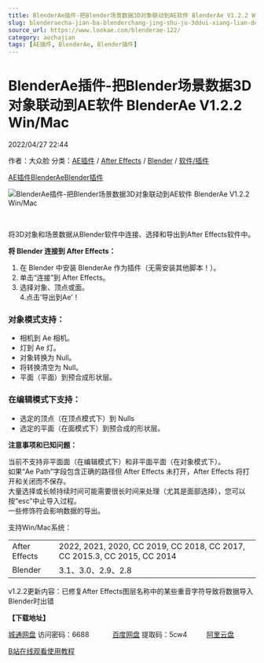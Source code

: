 ```yaml
---
title: BlenderAe插件-把Blender场景数据3D对象联动到AE软件 BlenderAe V1.2.2 Win/Mac
slug: blenderaecha-jian-ba-blenderchang-jing-shu-ju-3ddui-xiang-lian-dong-dao-aeruan-jian-blenderae-v1-2-2-win-mac
source_url: https://www.lookae.com/blenderae-122/
category: aechajian
tags: [AE插件, BlenderAe, Blender插件]
---
```

# BlenderAe插件-把Blender场景数据3D对象联动到AE软件 BlenderAe V1.2.2 Win/Mac

2022/04/27 22:44

作者：大众脸
分类：[AE插件](https://www.lookae.com/after-effects/aechajian/) / [After Effects](https://www.lookae.com/after-effects/) / [Blender](https://www.lookae.com/qitarjcj/blender/) / [软件/插件](https://www.lookae.com/qitarjcj/)

[AE插件](https://www.lookae.com/tag/ae%e6%8f%92%e4%bb%b6/)[BlenderAe](https://www.lookae.com/tag/blenderae/)[Blender插件](https://www.lookae.com/tag/blender%e6%8f%92%e4%bb%b6/)

![BlenderAe插件-把Blender场景数据3D对象联动到AE软件 BlenderAe V1.2.2 Win/Mac](https://www.lookae.com/wp-content/uploads/2021/09/BlenderAe.jpg "BlenderAe插件-把Blender场景数据3D对象联动到AE软件 BlenderAe V1.2.2 Win/Mac-LookAE.com")

[﻿](https://cloud.video.taobao.com//play/u/705956171/p/1/e/6/t/1/325084112211.mp4)

将3D对象和场景数据从Blender软件中连接、选择和导出到After Effects软件中。

**将 Blender 连接到 After Effects：**

1. 在 Blender 中安装 BlenderAe 作为插件（无需安装其他脚本！）。  
2. 单击“连接”到 After Effects。  
3. 选择对象、顶点或面。  
4.点击’导出到Ae’！

### **对象模式支持：**

* 相机到 Ae 相机。
* 灯到 Ae 灯。
* 对象转换为 Null。
* 将转换清空为 Null。
* 平面（平面）到预合成形状层。

### **在编辑模式下支持：**

* 选定的顶点（在顶点模式下）到 Nulls
* 选定的平面（在面模式下）到预合成的形状层。

**注意事项和已知问题：**

当前不支持非平面面（在编辑模式下）和非平面平面（在对象模式下）。  
如果“Ae Path”字段包含正确的路径但 After Effects 未打开，After Effects 将打开和关闭而不保存。  
大量选择或长帧持续时间可能需要很长时间来处理（尤其是面部选择），您可以按“esc”中止导入过程。  
一些修饰符会影响数据的导出。

支持Win/Mac系统：

|  |  |
| --- | --- |
| After Effects | 2022, 2021, 2020, CC 2019, CC 2018, CC 2017, CC 2015.3, CC 2015, CC 2014 |
| Blender | 3.1、3.0、2.9、2.8 |

v1.2.2更新内容：已修复After Effects图层名称中的某些重音字符导致将数据导入Blender时出错

**【下载地址】**

[城通网盘](https://url70.ctfile.com/f/2827370-574502799-fb3657?p=4431) 访问密码：6688            [百度网盘](https://pan.baidu.com/s/1rmW0C2NnmCKfl63Z1Lvb1Q?pwd=5cw4) 提取码：5cw4          [阿里云盘](https://www.aliyundrive.com/s/qhZy8wkQuhW)

[B站在线观看使用教程](https://www.bilibili.com/video/BV1Nq4y1U7KQ/)
